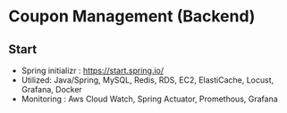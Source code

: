 # Coupon Management (Backend)

## Start 
- Spring initializr : https://start.spring.io/
- Utilized: Java/Spring, MySQL, Redis, RDS, EC2, ElastiCache, Locust, Grafana, Docker
- Monitoring : Aws Cloud Watch, Spring Actuator, Promethous, Grafana

